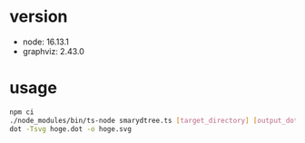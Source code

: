 # version

- node: 16.13.1
- graphviz: 2.43.0

# usage

```sh
npm ci
./node_modules/bin/ts-node smarydtree.ts [target_directory] [output_dot_file_name]
dot -Tsvg hoge.dot -o hoge.svg
```
